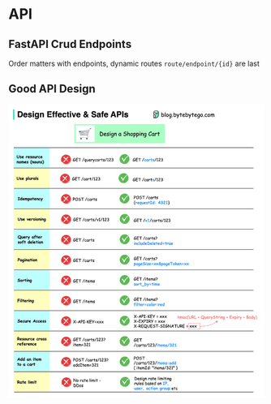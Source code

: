 # API

## FastAPI Crud Endpoints

Order matters with endpoints, dynamic routes `route/endpoint/{id}` are last

## Good API Design

![API Design](images/api-design.jpg)
